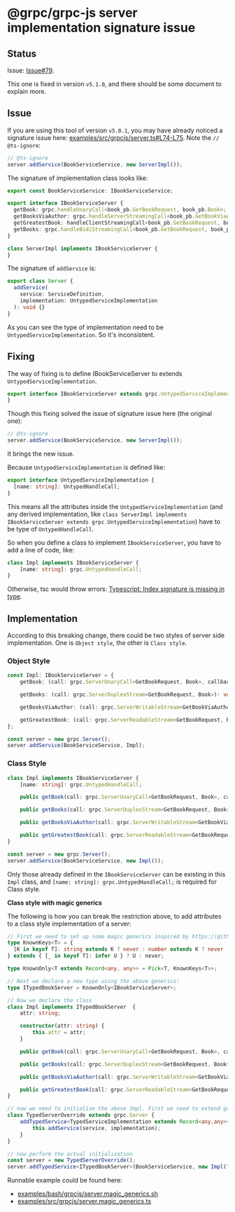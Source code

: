 # @grpc/grpc-js server implementation signature issue

## Status
Issue: [Issue#79](https://github.com/agreatfool/grpc_tools_node_protoc_ts/issues/79).

This one is fixed in version `v5.1.0`, and there should be some document to explain more.

## Issue
If you are using this tool of version `v5.0.1`, you may have already noticed a signature issue here: [examples/src/grpcjs/server.ts#L74-L75](https://github.com/agreatfool/grpc_tools_node_protoc_ts/blob/v5.0.1/examples/src/grpcjs/server.ts#L74-L75). Note the `// @ts-ignore`:

```typescript
// @ts-ignore
server.addService(BookServiceService, new ServerImpl());
```

The signature of implementation class looks like:

```typescript
export const BookServiceService: IBookServiceService;

export interface IBookServiceServer {
  getBook: grpc.handleUnaryCall<book_pb.GetBookRequest, book_pb.Book>;
  getBooksViaAuthor: grpc.handleServerStreamingCall<book_pb.GetBookViaAuthor, book_pb.Book>;
  getGreatestBook: handleClientStreamingCall<book_pb.GetBookRequest, book_pb.Book>;
  getBooks: grpc.handleBidiStreamingCall<book_pb.GetBookRequest, book_pb.Book>;
}

class ServerImpl implements IBookServiceServer {
}
```

The signature of `addService` is:

```typescript
export class Server {
  addService(
    service: ServiceDefinition,
    implementation: UntypedServiceImplementation
  ): void {}
}
```

As you can see the type of implementation need to be `UntypedServiceImplementation`. So it's inconsistent.

## Fixing
The way of fixing is to define IBookServiceServer to extends `UntypedServiceImplementation`.

```typescript
export interface IBookServiceServer extends grpc.UntypedServiceImplementation {
}
```

Though this fixing solved the issue of signature issue here (the original one):

```typescript
// @ts-ignore
server.addService(BookServiceService, new ServerImpl());
```

It brings the new issue. 

Because `UntypedServiceImplementation` is defined like:

```typescript
export interface UntypedServiceImplementation {
  [name: string]: UntypedHandleCall;
}
```

This means all the attributes inside the `UntypedServiceImplementation` (and any derived implementation, like `class ServerImpl implements IBookServiceServer extends grpc.UntypedServiceImplementation`) have to be type of `UntypedHandleCall`.

So when you define a class to implement `IBookServiceServer`, you have to add a line of code, like:

```typescript
class Impl implements IBookServiceServer {
    [name: string]: grpc.UntypedHandleCall;
}
```

Otherwise, tsc would throw errors: [Typescript: Index signature is missing in type](https://stackoverflow.com/questions/37006008/typescript-index-signature-is-missing-in-type).

## Implementation
According to this breaking change, there could be two styles of server side implementation. One is `Object style`, the other is `Class style`.

### Object Style

```typescript
const Impl: IBookServiceServer = {
    getBook: (call: grpc.ServerUnaryCall<GetBookRequest, Book>, callback: sendUnaryData<Book>): void => {},

    getBooks: (call: grpc.ServerDuplexStream<GetBookRequest, Book>): void => {},

    getBooksViaAuthor: (call: grpc.ServerWritableStream<GetBookViaAuthor, Book>): void => {},

    getGreatestBook: (call: grpc.ServerReadableStream<GetBookRequest, Book>, callback: sendUnaryData<Book>): void => {},
};

const server = new grpc.Server();
server.addService(BookServiceService, Impl);
```

### Class Style

```typescript
class Impl implements IBookServiceServer {
    [name: string]: grpc.UntypedHandleCall;

    public getBook(call: grpc.ServerUnaryCall<GetBookRequest, Book>, callback: sendUnaryData<Book>): void {}

    public getBooks(call: grpc.ServerDuplexStream<GetBookRequest, Book>) {}

    public getBooksViaAuthor(call: grpc.ServerWritableStream<GetBookViaAuthor, Book>) {}

    public getGreatestBook(call: grpc.ServerReadableStream<GetBookRequest, Book>, callback: sendUnaryData<Book>) {}
}

const server = new grpc.Server();
server.addService(BookServiceService, new Impl());
```

Only those already defined in the `IBookServiceServer` can be existing in this `Impl` class, and `[name: string]: grpc.UntypedHandleCall;` is required for Class style.

**Class style with magic generics**

The following is how you can break the restriction above, to add attributes to a class style implementation of a server:

```typescript
// First we need to set up some magic generics inspired by https://github.com/agreatfool/grpc_tools_node_protoc_ts/issues/79#issuecomment-770173789
type KnownKeys<T> = {
  [K in keyof T]: string extends K ? never : number extends K ? never : K
} extends { [_ in keyof T]: infer U } ? U : never;

type KnownOnly<T extends Record<any, any>> = Pick<T, KnownKeys<T>>;

// Next we declare a new type using the above generics:
type ITypedBookServer = KnownOnly<IBookServiceServer>;

// Now we declare the class
class Impl implements ITypedBookServer  {
    attr: string;

    constructor(attr: string) {
        this.attr = attr;
    }

    public getBook(call: grpc.ServerUnaryCall<GetBookRequest, Book>, callback: sendUnaryData<Book>): void {}

    public getBooks(call: grpc.ServerDuplexStream<GetBookRequest, Book>) {}

    public getBooksViaAuthor(call: grpc.ServerWritableStream<GetBookViaAuthor, Book>) {}

    public getGreatestBook(call: grpc.ServerReadableStream<GetBookRequest, Book>, callback: sendUnaryData<Book>) {}
}

// now we need to initialize the above Impl. First we need to extend grpc.Server
class TypedServerOverride extends grpc.Server {
    addTypedService<TypedServiceImplementation extends Record<any,any>>(service: ServiceDefinition, implementation: TypedServiceImplementation): void {
        this.addService(service, implementation);
    }
}

// now perform the actual initialization
const server = new TypedServerOverride();
server.addTypedService<ITypedBookServer>(BookServiceService, new Impl("hello world"));
```

Runnable example could be found here:
* [examples/bash/grpcjs/server.magic_generics.sh](https://github.com/agreatfool/grpc_tools_node_protoc_ts/blob/v5.3.1/examples/bash/grpcjs/server.magic_generics.sh)
* [examples/src/grpcjs/server.magic_generics.ts](https://github.com/agreatfool/grpc_tools_node_protoc_ts/blob/v5.3.1/examples/src/grpcjs/server.magic_generics.ts)
